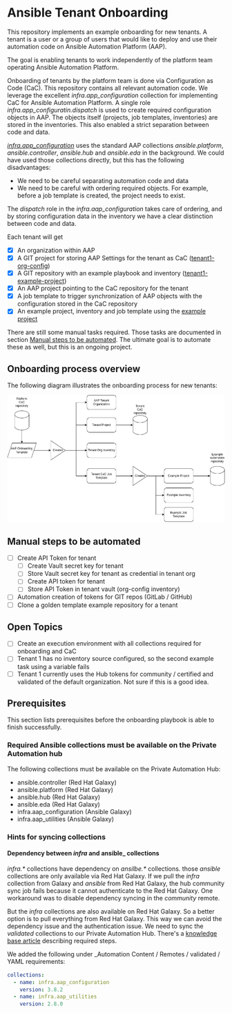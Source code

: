 # Ansible Tenant Onboarding

This repository implements an example onboarding for new tenants. A tenant is a user or a group of users that would like to deploy and use their automation code on Ansible Automation Platform (AAP).

The goal is enabling tenants to work independently of the platform team operating Ansible Automation
Platform.

Onboarding of tenants by the platform team is done via Configuration as Code (CaC). This repository contains all relevant automation code. We leverage the excellent _infra.app_configuration_ collection for implementing CaC for Ansible Automation Platform. A single role _infra.app_configuratin.dispatch_ is used to create required configuration objects in AAP. The objects itself (projects, job templates, inventories) are stored in the inventories. This also enabled a strict separation between code and data.

[_infra.app_configuration_](https://github.com/redhat-cop/infra.aap_configuration) uses the standard AAP collections _ansible.platform_, _ansible.controller_, _ansible.hub_ and _ansible.eda_ in the background. We could have used those collections directly, but this has the following disadvantages:

- We need to be careful separating automation code and data
- We need to be careful with ordering required objects. For example, before a job template is created, the project needs to exist.

The _dispatch_ role in the _infra.aap_configuration_ takes care of ordering, and by storing configuration data in the inventory we have a clear distinction between code and data.

Each tenant will get

- [x] An organization within AAP
- [x] A GIT project for storing AAP Settings for the tenant as CaC ([tenant1-org-config](https://github.com/tosmi-ansible/tenant1-org-config))
- [x] A GIT repository with an example playbook and inventory ([tenant1-example-project](https://github.com/tosmi-ansible/tenant1-example-project))
- [x] An AAP project pointing to the CaC repository for the tenant
- [x] A job template to trigger synchronization of AAP objects with the configuration stored in the CaC repository
- [x] An example project, inventory and job template using the [example project](https://github.com/tosmi-ansible/tenant1-example-project)

There are still some manual tasks required. Those tasks are documented in section [Manual steps to be automated](#manual-steps-to-be-automated). The ultimate goal is to automate these as well, but this is an ongoing project.

## Onboarding process overview

The following diagram illustrates the onboarding process for new tenants:

![image](docs/images/onboarding_flow.png)

## Manual steps to be automated

- [ ] Create API Token for tenant
  - [ ] Create Vault secret key for tenant
  - [ ] Store Vault secret key for tenant as credential in tenant org
  - [ ] Create API token for tenant
  - [ ] Store API Token in tenant vault (org-config inventory)
- [ ] Automation creation of tokens for GIT repos (GitLab / GitHub)
- [ ] Clone a golden template example repository for a tenant

## Open Topics

- [ ] Create an execution environment with all collections required for onboarding and CaC
- [ ] Tenant 1 has no inventory source configured, so the second example task using a variable fails
- [ ] Tenant 1 currently uses the Hub tokens for community / certified and validated of the default organization. Not sure if this is a good idea.

## Prerequisites

This section lists prerequisites before the onboarding playbook is able to finish successfully.

### Required Ansible collections must be available on the Private Automation hub

The following collections must be available on the Private Automation Hub:

- ansible.controller (Red Hat Galaxy)
- ansible.platform (Red Hat Galaxy)
- ansible.hub (Red Hat Galaxy)
- ansible.eda (Red Hat Galaxy)
- infra.aap_configuration (Ansible Galaxy)
- infra.aap_utilities (Ansible Galaxy)

### Hints for syncing collections

#### Dependency between _infra_ and ansible_ collections

_infra.*_ collections have dependency on _ansilbe.*_ collections. those _ansible_ collections are only available via Red Hat Galaxy. If we pull the _infra_ collection from Galaxy and _ansible_ from Red Hat Galaxy, the hub community sync job fails because it cannot authenticate to the Red Hat Galaxy. One workaround was to disable dependency syncing in the _community_ remote.

But the _infra_ collections are also available on Red Hat Galaxy. So a better option is to pull everything from Red Hat Galaxy. This way we can avoid the dependency issue and the authentication issue. We need to sync the _validated_ collections to our Private Automation Hub. There's a [knowledge base article](https://access.redhat.com/solutions/7057141) describing required steps.

We added the following under _Automation Content / Remotes / validated / YAML requirements:

```yaml
collections:
  - name: infra.aap_configuration
    version: 3.8.2
  - name: infra.aap_utilities
    version: 2.8.0
```
